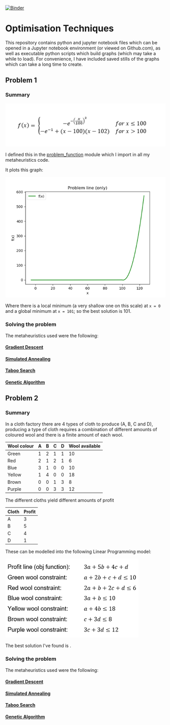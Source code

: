 [![Binder](https://mybinder.org/badge_logo.svg)](https://mybinder.org/v2/gh/DTopping256/OT/master)

# Optimisation Techniques

This repository contains python and jupyter notebook files which can be opened in a Jupyter notebook environment (or viewed on Github.com), as well as executable python scripts which build graphs (which may take a while to load). For convenience, I have included saved stills of the graphs which can take a long time to create.

## Problem 1

### Summary

![Problem function](./problem1/problemFunction.png?raw=true "Problem function")

I defined this in the [problem_function](./modules/problem_function.py) module which I import in all my metaheuristics code.

It plots this graph:

![f(x)](./problem1/f.png?raw=true "f(x)")

Where there is a local minimum (a very shallow one on this scale) at `x = 0` and a global minimum at `x = 101`; so the best solution is 101.

### Solving the problem

The metaheuristics used were the following:

#### [Gradient Descent](./problem1/gradientDescent/gradientDescent.md)

#### [Simulated Annealing](./problem1/simulatedAnnealing/simulatedAnnealing.md)

#### [Taboo Search](./problem1/tabooSearch/tabooSearch.md)

#### [Genetic Algorithm](./problem1/geneticAlgorithm/geneticAlgorithm.md)

## Problem 2

### Summary

In a cloth factory there are 4 types of cloth to produce (A, B, C and D), producing a type of cloth requires a combination of different amounts of coloured wool and there is a finite amount of each wool.

| Wool colour | A   | B   | C   | D   | Wool available |
| ----------- | --- | --- | --- | --- | -------------- |
| Green       | 1   | 2   | 1   | 1   | 10             |
| Red         | 2   | 1   | 2   | 1   | 6              |
| Blue        | 3   | 1   | 0   | 0   | 10             |
| Yellow      | 1   | 4   | 0   | 0   | 18             |
| Brown       | 0   | 0   | 1   | 3   | 8              |
| Purple      | 0   | 0   | 3   | 3   | 12             |

The different cloths yield different amounts of profit

| Cloth | Profit |
| ----- | ------ |
| A     | 3      |
| B     | 5      |
| C     | 4      |
| D     | 1      |

These can be modelled into the following Linear Programming model:

![Linear Programming Model](./problem2/model.png?raw=true "Linear programming model")

The best solution I've found is .

### Solving the problem

The metaheuristics used were the following:

#### [Gradient Descent](./problem2/gradientDescent/gradientDescent.md)

#### [Simulated Annealing](./problem2/simulatedAnnealing/simulatedAnnealing.md)

#### [Taboo Search](./problem2/tabooSearch/tabooSearch.md)

#### [Genetic Algorithm](./problem2/geneticAlgorithm/geneticAlgorithm.md)
